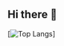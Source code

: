 ## Hi there 👋

[![Top Langs](https://github-readme-stats.vercel.app/api/top-langs/?username=matheus-ayres)]
